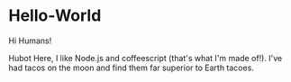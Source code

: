 # Hello-World

Hi Humans!

Hubot Here, I like Node.js and coffeescript (that's what I'm made of!).
I've had tacos on the moon and find them far superior to Earth tacoes.
